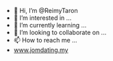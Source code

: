 - 👋 Hi, I’m @ReimyTaron
- 👀 I’m interested in ...
- 🌱 I’m currently learning ...
- 💞️ I’m looking to collaborate on ...
- 📫 How to reach me ...
- www.jomdating.my
<!---
ReimyTaron/ReimyTaron is a ✨ special ✨ repository because its `README.md` (this file) appears on your GitHub profile.
You can click the Preview link to take a look at your changes.
--->
